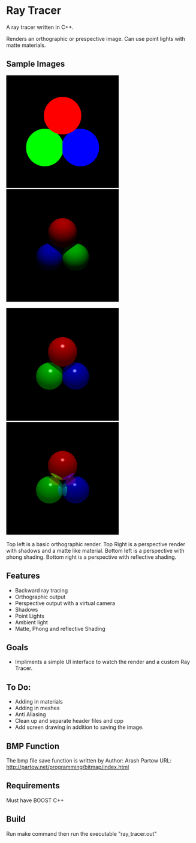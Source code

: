 # Ray Tracer
A ray tracer written in C++.

Renders an orthographic or prespective image. Can use point lights with matte materials. 

## Sample Images

<img src="/SampleImages/Orthographic.png" width="300"> <img src="/SampleImages/Matte.png" width="300"> 

<img src="/SampleImages/Phong.png" width="300"> <img src="/SampleImages/Reflective.png" width="300">

Top left is a basic orthographic render. Top Right is a perspective render with shadows and a matte like material. 
Bottom left is a perspective with phong shading. Bottom right is a perspective with reflective shading.

## Features
- Backward ray tracing
- Orthographic output
- Perspective output with a virtual camera
- Shadows
- Point Lights
- Ambient light
- Matte, Phong and reflective Shading

## Goals
- Impliments a simple UI interface to watch the render and a custom Ray Tracer.

## To Do:
- Adding in materials
- Adding in meshes
- Anti Aliasing
- Clean up and separate header files and cpp
- Add screen drawing in addition to saving the image.

## BMP Function
The bmp file save function is written by
Author: Arash Partow
URL: http://partow.net/programming/bitmap/index.html

## Requirements
Must have BOOST C++

## Build
Run make command
then run the executable "ray_tracer.out"
